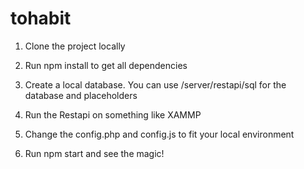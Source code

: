 # tohabit

1. Clone the project locally

2. Run npm install to get all dependencies

3. Create a local database. You can use /server/restapi/sql for the database and placeholders

4. Run the Restapi on something like XAMMP

5. Change the config.php and config.js to fit your local environment

6. Run npm start and see the magic!